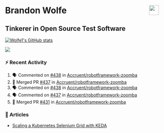 Brandon Wolfe <a href="https://www.linkedin.com/in/brandon-wolfe1" target="_blank" rel="noreferrer"><img src="https://raw.githubusercontent.com/danielcranney/readme-generator/main/public/icons/socials/linkedin.svg" width="32" height="32" align="right"/></a>
==============================
Tinkerer in Open Source Test Software
-----------------------------

<p align="left"><a href="http://www.github.com/Wolfe1"><img src="https://github-readme-stats.vercel.app/api?username=Wolfe1&show_icons=true&hide=&count_private=true&title_color=0891b2&text_color=ffffff&icon_color=0891b2&bg_color=1c1917&hide_border=true&show_icons=true" alt="Wolfe1's GitHub stats" /></a></p>
<p align="left"><a href="http://www.github.com/Wolfe1"><img src="https://github-readme-streak-stats.herokuapp.com/?user=Wolfe1&stroke=ffffff&background=1c1917&ring=0891b2&fire=0891b2&currStreakNum=ffffff&currStreakLabel=0891b2&sideNums=ffffff&sideLabels=ffffff&dates=ffffff&hide_border=true" /></a></p>

### :zap: Recent Activity
<!--START_SECTION:activity-->
1. 🗣 Commented on [#438](https://github.com/Accruent/robotframework-zoomba/pull/438#issuecomment-2686217719) in [Accruent/robotframework-zoomba](https://github.com/Accruent/robotframework-zoomba)
2. 🎉 Merged PR [#437](https://github.com/Accruent/robotframework-zoomba/pull/437) in [Accruent/robotframework-zoomba](https://github.com/Accruent/robotframework-zoomba)
3. 🗣 Commented on [#438](https://github.com/Accruent/robotframework-zoomba/pull/438#issuecomment-2682657702) in [Accruent/robotframework-zoomba](https://github.com/Accruent/robotframework-zoomba)
4. 🗣 Commented on [#437](https://github.com/Accruent/robotframework-zoomba/pull/437#issuecomment-2682656598) in [Accruent/robotframework-zoomba](https://github.com/Accruent/robotframework-zoomba)
5. 🎉 Merged PR [#431](https://github.com/Accruent/robotframework-zoomba/pull/431) in [Accruent/robotframework-zoomba](https://github.com/Accruent/robotframework-zoomba)
<!--END_SECTION:activity-->

### :newspaper: Articles
- [Scaling a Kubernetes Selenium Grid with KEDA](https://www.linkedin.com/pulse/scaling-kubernetes-selenium-grid-keda-brandon-wolfe)
